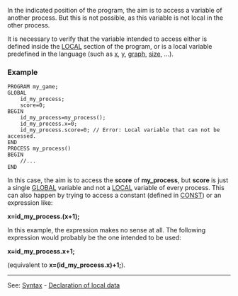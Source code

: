 In the indicated position of the program, the aim is to access a variable
of another process. But this is not possible, as this variable is not local
in the other process.

It is necessary to verify that the variable intended to access either is defined inside the [LOCAL](declaration_of_local_datadot.md) section of the program, or is a local variable predefined in the language (such as [x](local_x.md), [y](local_y.md), [graph](local_graph.md),
[size](local_size.md), ...).

### Example
```
PROGRAM my_game;
GLOBAL
    id_my_process;
    score=0;
BEGIN
    id_my_process=my_process();
    id_my_process.x=0;
    id_my_process.score=0; // Error: Local variable that can not be accessed.
END
PROCESS my_process()
BEGIN
    //...
END
```


In this case, the aim is to access the **score** of **my_process**, but
**score** is just a single [GLOBAL](declaration_of_global_datadot.md) variable and not a [LOCAL](declaration_of_local_datadot.md)
variable of every process. This can also happen by trying to access a constant
(defined in [CONST](definition_of_a_constantdot.md)) or an expression like:

  **x=id_my_process.(x+1);**

In this example, the expression makes no sense at all. The following expression would probably be the one intended to be used:

  **x=id_my_process.x+1;**

  (equivalent to **x=(id_my_process.x)+1;**).

---------------------------------------
See: [Syntax](syntax_of_a_programdot.md) - [Declaration of local data](declaration_of_local_datadot.md)


